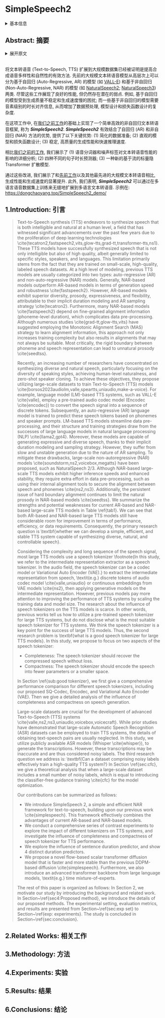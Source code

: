 # SimpleSpeech2

<details>
<summary>基本信息</summary>

- 标题: SimpleSpeech 2: Towards Simple and Efficient Text-to-Speech with Flow-based Scalar Latent Transformer Diffusion Models
- 作者:
  - 01 [Dongchao Yang](../../Authors/Dongchao_Yang_(杨东超).md)
  - 02 [Rongjie Huang](../../Authors/Rongjie_Huang_(黄融杰).md)
  - 03 [Yuanyuan Wang](../../Authors/Yuanyuan_Wang.md)
  - 04 [Haohan Guo](../../Authors/Haohan_Guo_(郭浩翰).md)
  - 05 [Dading Chong](../../Authors/Dading_Chong.md)
  - 06 [Songxiang Liu](../../Authors/Songxiang_Liu.md)
  - 07 [Xixin Wu](../../Authors/Xixin_Wu.md)
  - 08 [Helen Meng](../../Authors/Helen_Meng_(蒙美玲).md)
- 机构:
  - 机构 
- 时间:
  - 预印时间: 2024.08.25 ArXiv v1
  - 更新笔记: 2024.08.27
- 发表:
  - 期刊/会议 
- 链接:
  - [ArXiv](https://arxiv.org/abs/2408.13893)
  - [DOI]()
  - [Github]()
  - [Demo](https://dongchaoyang.top/SimpleSpeech2_demo)
  - [Scholar](https://scholar.google.com/scholar?cluster=)
- 标签:
  - ?
- 页数: 13
- 引用: 73
- 被引: 0
- 数据:
  - ? 
- 对比:
  - ?
- 复现:
  - ?

</details>

## Abstract: 摘要

<details>
<summary>展开原文</summary>

> Scaling Text-to-speech (TTS) to large-scale datasets has been demonstrated as an effective method for improving the diversity and naturalness of synthesized speech. 
> At the high level, previous large-scale TTS models can be categorized into either Auto-regressive (AR) based (e.g., [VALL-E](../Speech_LLM/2023.01.05_VALL-E.md)) or Non-auto-regressive (NAR) based models (e.g., [NaturalSpeech2](2023.04.18_NaturalSpeech2.md); [NaturalSpeech3](2024.03.05_NaturalSpeech3.md)). 
> Although these works demonstrate good performance, they still have potential weaknesses. 
> For instance, AR-based models are plagued by unstable generation quality and slow generation speed; meanwhile, some NAR-based models need phoneme-level duration alignment information, thereby increasing the complexity of data pre-processing, model design, and loss design.
>  
> In this work, we build upon [our previous publication](2024.06.04_SimpleSpeech.md) by implementing a simple and efficient non-autoregressive (NAR) TTS framework, termed ***SimpleSpeech2***. 
> ***SimpleSpeech2*** effectively combines the strengths of both autoregressive (AR) and non-autoregressive (NAR) methods, offering the following key advantages: (1) simplified data preparation; (2) straightforward model and loss design; and (3) stable, high-quality generation performance with fast inference speed.
> Compared to [our previous publication](2024.06.04_SimpleSpeech.md), we present 
> (1) a detailed analysis of the influence of speech tokenizer and noisy label for TTS performance; 
> (2) four distinct types of sentence duration predictors; 
> (3) a novel flow-based scalar latent transformer diffusion model. 
> 
> With these improvement, we show a significant improvement in generation performance and generation speed compared to [our previous work](2024.06.04_SimpleSpeech.md) and other state-of-the-art (SOTA) large-scale TTS models. 
> Furthermore, we show that ***SimpleSpeech2*** can be seamlessly extended to multilingual TTS by training it on multilingual speech datasets. 
> Demos are available on: https://dongchaoyang.top/SimpleSpeech2_demo/.

</details>
<br>

将文本转语音 (Text-to-Speech, TTS) 扩展到大规模数据集已经被证明是提高合成语音多样性和自然性的有效方法.
先前的大规模文本转语音模型从高层次上可以分为基于自回归 (Auto-Regressive, AR) 的模型 (如 [VALL-E](../Speech_LLM/2023.01.05_VALL-E.md)) 和基于非自回归 (Non-Auto-Regressive, NAR) 的模型 (如 [NaturalSpeech2](2023.04.18_NaturalSpeech2.md); [NaturalSpeech3](2024.03.05_NaturalSpeech3.md)) 两类.
尽管这些工作展现了良好的性能, 但仍然存在潜在的弱点.
例如, 基于自回归的模型受到生成质量不稳定和生成速度慢的困扰; 而一些基于非自回归的模型需要音素级别的时长对齐信息, 从而增加了数据预处理, 模型设计和损失函数设计的复杂度.

在这项工作中, 在[我们之前工作](2024.06.04_SimpleSpeech.md)的基础上实现了一个简单高效的非自回归文本转语音框架, 称为 ***SimpleSpeech2***.
***SimpleSpeech2*** 有效结合了自回归 (AR) 和非自回归 (NAR) 方法的优势, 提供了以下关键优势: (1) 简化的数据准备; (2) 直观的模型和损失函数设计; (3) 稳定, 高质量的生成性能和快速推理速度.

相比[我们之前的工作](2024.06.04_SimpleSpeech.md), 我们展示了
(1) 语音分词器和噪声标签对文本转语音性能的影响的详细分析;
(2) 四种不同的句子时长预测器;
(3) 一种新的基于流的标量隐 Transformer 扩散模型.

通过这些改进, 我们展示了和[先前工作](2024.06.04_SimpleSpeech.md)以及其他最先进的大规模文本转语音相比, 生成性能和生成速度的显著提升.
此外, 我们表明, ***SimpleSpeech2*** 可以通过在多语言语音数据集上训练来无缝地扩展到多语言文本转语音.
示例在: https://dongchaoyang.top/SimpleSpeech2_demo/

## 1.Introduction: 引言

> Text-to-Speech synthesis (TTS) endeavors to synthesize speech that is both intelligible and natural at a human level, a field that has witnessed significant advancements over the past few years due to the proliferation of deep learning technologies \cite{tecatron2,fastspeech2,vits,glow-tts,grad-tt,transformer-tts,ns1}. These TTS models have successfully synthesized speech that is not only intelligible but also of high quality, albeit generally limited to specific styles, speakers, and languages. This limitation primarily stems from the fact that they are trained on small-scale, high-quality, labeled speech datasets.
> At a high level of modeling, previous TTS models are usually categorized into two types: auto-regressive (AR) and non-auto-regressive (NAR) models. Generally, NAR-based models outperform AR-based models in terms of generation speed and robustness \cite{fastspeech2}. However, AR-based models exhibit superior diversity, prosody, expressiveness, and flexibility, attributable to their implicit duration modeling and AR sampling strategy \cite{tecatron2}. Furthermore, many NAR-based models \cite{fastspeech2} depend on fine-grained alignment information (phoneme-level duration), which complicates data pre-processing. Although numerous studies \cite{grad-tt,glow-tts,vits} have suggested employing the Monotonic Alignment Search (MAS) strategy to learn alignment information, this approach not only increases training complexity but also results in alignments that may not always be suitable. Most critically, the rigid boundary between phoneme and speech representation can lead to unnatural prosody \cite{seedtss}.
>
> Recently, an increasing number of researchers have concentrated on synthesizing diverse and natural speech, particularly focusing on the diversity of speaking styles, achieving human-level naturalness, and zero-shot speaker cloning. To achieve these objectives, they propose utilizing large-scale datasets to train Text-to-Speech (TTS) models \cite{borsos2023audiolm,valle,speartts,uniaudio,make-a-voice}.
> For example, language model (LM)-based TTS systems, such as VALL-E \cite{valle}, employ a pre-trained audio codec model (Encodec \cite{encodec}) to convert the speech signal into a sequence of discrete tokens. Subsequently, an auto-regressive (AR) language model is trained to predict these speech tokens based on phonemes and speaker prompts. LM-based TTS models streamline data pre-processing, and their structure and training strategies draw from the successes of large language models in natural language processing (NLP) \cite{llama2,gpt4}. Moreover, these models are capable of generating expressive and diverse speech, thanks to their implicit duration modeling and sampling strategy. However, they suffer from slow and unstable generation due to the nature of AR sampling. To mitigate these drawbacks, large-scale non-autoregressive (NAR) models \cite{soundstorm,ns2,voicebox,megatts} have been proposed, such as NaturalSpeech 2/3. Although NAR-based large-scale TTS models exhibit higher inference speeds and enhanced stability, they require extra effort in data pre-processing, such as using their internal alignment tools to secure the alignment between speech and phonemes \cite{ns2,ns3}. Additionally, the persistent issue of hard boundary alignment continues to limit the natural prosody in NAR-based models \cite{seedtss}. We summarize the strengths and potential weaknesses for current AR-based and NAR-based large-scale TTS models in Table \ref{tab1}. We can see that both AR-based and NAR-based large TTS models still have considerable room for improvement in terms of performance, efficiency, or data requirements. Consequently, the primary research question is \textbf{whether we can develop a simple, efficient, and stable TTS system capable of synthesizing diverse, natural, and controllable speech}.
>
> Considering the complexity and long sequence of the speech signal, most large TTS models use a speech tokenizer \footnote{In this study, we refer to the intermediate representation extractor as a speech tokenizer. In the audio field, the speech tokenizer can be a codec model or Variational Auto Encoder (VAE).} to extract the intermediate representation from speech, \textit{e.g.} discrete tokens of audio codec model \cite{valle,uniaudio} or continuous embeddings from VAE models \cite{ns2}, then applying generative models on the intermediate representation. However, previous models pay more attention to improving the performance of TTS systems by scaling the training data and model size. The research about the influence of speech tokenizers on the TTS models is scarce. In other words, previous works tell us how to utilize a pre-trained speech tokenizer for large TTS systems, but do not disclose what is the most suitable speech tokenizer for TTS systems. We think the speech tokenizer is a key point for the success of large TTS models. Thus, the second research problem is \textbf{what is a good speech tokenizer for large TTS models}. In this study, we propose to focus on two aspects of the speech tokenizer: 
> - Completeness: The speech tokenizer should recover the compressed speech without loss.
> - Compactness: The speech tokenizer should encode the speech into fewer parameters or a smaller space.
>
> In Section \ref{sub:good tokenizer}, we first give a comprehensive performance comparison for different speech tokenizers, including our proposed SQ-Codec, Encodec, and Variational Auto Encoder (VAE). Then we give a detailed analysis of the influence of completeness and compactness on speech generation. 
>
> Large-scale datasets are crucial for the development of advanced Text-to-Speech (TTS) systems \cite{valle,ns2,ns3,uniaudio,voicebox,voicecraft}. While prior studies have demonstrated that large-scale Automatic Speech Recognition (ASR) datasets can be employed to train TTS systems, the details of obtaining text-speech pairs are usually neglected. In this study, we utilize publicly available ASR models (Whisper \cite{whisper}), to generate the transcriptions. However, these transcriptions may be inaccurate and are thus considered noisy labels. The third research question we address is: \textbf{Can a dataset comprising noisy labels effectively train a high-quality TTS system?} In Section \ref{sec:cfc}, we give a theoretical analysis that when a large-scale dataset includes a small number of noisy labels, which is equal to introducing the classifier-free guidance training \cite{cfc} for the model optimization.
>
> Our contributions can be summarized as follows:
> - We introduce SimpleSpeech 2, a simple and efficient NAR framework for text-to-speech, building upon our previous work \cite{simplespeech}. This framework effectively combines the advantages of current AR-based and NAR-based models. 
> - We conduct a comprehensive series of contrast experiments to explore the impact of different tokenizers on TTS systems, and investigate the influence of completeness and compactness of speech tokenizer for TTS performance.
> - We explore the influence of sentence duration predictor, and show 4 distinct duration predictors.
> - We propose a novel flow-based scalar transformer diffusion model that is faster and more stable than the previous DDPM-based diffusion \cite{simplespeech}. Furthermore, we also introduce an advanced transformer backbone from large language models, \textit{e.g.} time mixture-of-experts.
>
> The rest of this paper is organized as follows: In Section 2, we motivate our study by introducing the background and related work. In Section~\ref{sec4:Proposed method}, we introduce the details of our proposed methods. The experimental setting, evaluation metrics, and results are presented from Section~\ref{sec:exp set} to Section~\ref{exp: experiments}. The study is concluded in Section~\ref{sec:conclusion}.

## 2.Related Works: 相关工作

## 3.Methodology: 方法

## 4.Experiments: 实验

## 5.Results: 结果

## 6.Conclusions: 结论

